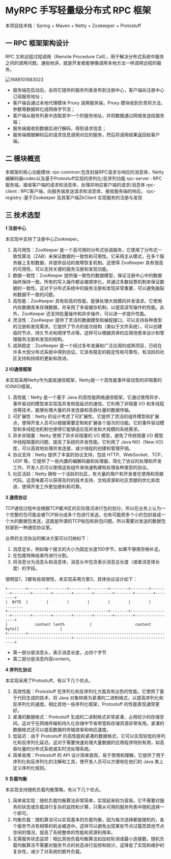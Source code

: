 # MyRPC 手写轻量级分布式 RPC 框架
本项目技术栈：Spring + Maven + Netty + Zookeeper + Protostuff 

## 一 RPC 框架架构设计

RPC 又称远程过程调用（Remote Procedure Call），用于解决分布式系统中服务之间的调用问题。通俗地讲，就是开发者能够像调用本地方法一样调用远程的服务。

![1688101683023](readme.assets/1688101683023.png)

- 服务端在启动后，会将它提供的服务列表发布到注册中心，客户端向注册中心订阅服务地址；
- 客户端会通过本地代理模块 Proxy 调用服务端，Proxy 模块收到负责将方法、参数等数据转化成网络字节流；
- 客户端从服务列表中选取其中一个的服务地址，并将数据通过网络发送给服务端；
- 服务端接收到数据后进行解码，得到请求信息；
- 服务端根据解码后的请求信息调用对应的服务，然后将调用结果返回给客户端。

## 二 模块概览

本框架的核心功能模块:
rpc-common:包含封装RPC请求与响应的消息体，Netty编解码器codec以及基于Protostuff实现的序列化/反序列功能
rpc-server : RPC服务端，接收客户端的请求和消息体，处理并响应客户端的请求/消息体
rpc-client : RPC客户端，向服务端发送请求和消息体，接收服务端的响应。
rpc-registry :基于Zookeeper 及其客户端ZkClient 实现服务的注册与发现

## 三 技术选型

**1 注册中心**

本实现中支持了注册中心Zookeeper。

1. 高可用性：ZooKeeper 是一个高可用的分布式协调服务，它使用了分布式一致性算法（ZAB）来保证数据的一致性和可用性。它采用主从模式，在多个服务器上复制数据，并提供自动的故障恢复机制。这使得 ZooKeeper 具有很高的可用性，可以支持关键的服务注册和发现功能。
2. 数据一致性：ZooKeeper 提供强一致性的数据模型，保证注册中心中的数据始终保持一致。所有的写入操作都会被顺序化，并通过多数投票机制来保证数据的一致性。这对于分布式系统中的服务注册和发现非常重要，可以避免脑裂和数据不一致的问题。
3. 高性能：ZooKeeper 具有较高的性能，能够处理大规模的并发请求。它使用内存数据库来存储数据，并采用了多级缓存机制，以提高读写操作的性能。此外，ZooKeeper 还支持批量操作和异步操作，可以进一步提升性能。
4. 灵活性：ZooKeeper 提供了灵活的数据模型和编程接口，可以支持各种类型的注册和发现需求。它提供了节点的层次结构（类似于文件系统），可以创建临时节点、持久节点和顺序节点等。这样可以根据具体的应用场景来设计和管理服务注册和发现的结构。
5. 成熟稳定：ZooKeeper 是一个经过多年发展和广泛应用的成熟项目，已经在许多大型分布式系统中得到验证。它具有稳定的稳定性和可靠性，有活跃的社区支持和持续的更新和改进。

**2 IO通信框架**

本实现采用Netty作为底层通信框架，Netty是一个高性能事件驱动型的非阻塞的IO(NIO)框架。

1. 高性能：Netty 是一个基于 Java 的高性能网络通信框架，它通过使用异步、事件驱动的模型来实现高并发和低延迟的通信。它利用了非阻塞 I/O 和多线程池等技术，能够处理大量的并发连接和高吞吐量的数据传输。
2. 可扩展性：Netty 的设计考虑了可扩展性，它提供了灵活的组件模型和扩展点，使得开发人员可以根据需要定制和扩展各个层次的功能。它的事件驱动模型和多线程池机制也使得它能够适应高并发和大规模的系统需求。
3. 异步非阻塞：Netty 使用了异步非阻塞的 I/O 模型，避免了传统阻塞 I/O 模型中线程阻塞的问题，提高了系统的并发性能。它利用了 Java NIO（New I/O）库，可以高效地处理并发连接，减少线程的创建和管理开销。
4. 协议支持：Netty 提供了丰富的协议支持，包括 HTTP、WebSocket、TCP、UDP 等。它提供了一些内置的编解码器和处理器，简化了协议的处理和开发工作。开发人员可以使用这些组件来快速构建和处理各种类型的协议。
5. 社区活跃：Netty 拥有一个活跃的社区，有大量的用户和开发者在使用和贡献代码。这意味着可以获得及时的技术支持、文档资源和社区贡献的优化和改进，使得开发工作更加便利和可靠。

**3 通信协议**

TCP通信过程中会根据TCP缓冲区的实际情况进行包的划分，所以在业务上认为一个完整的包可能会被TCP拆分成多个包进行发送，也有可能把多个小的包封装成一个大的数据包发送，这就是所谓的TCP粘包和拆包问题。所以需要对发送的数据包封装到一种通信协议里。

业界的主流协议的解决方案可以归纳如下：

1. 消息定长，例如每个报文的大小为固定长度100字节，如果不够用空格补足。
2. 在包尾特殊结束符进行分割。
3. 将消息分为消息头和消息体，消息头中包含表示消息总长度（或者消息体长度）的字段。

很明显1，2都有些局限性，本实现采用方案3，具体协议设计如下：

```text
+--------+--------+--------+--------+--------+--------+--------+--------+--------+--------+--------+--------+--------+--------+--------+--------+ 
|  BYTE  |        |        |        |        |        |        |             ........ 
+--------------------------------------------+--------+-----------------+--------+--------+--------+--------+--------+--------+-----------------+ 
|            content lenth           |                   content byte[]                  |
+--------+-----------------------------------------------------------------------------------------+--------------------------------------------+
```

- 第一部分是消息头，表示消息长度，占四个字节
- 第二部分是消息内容content。

**4 序列化协议**

本实现采用了Protostuff，有以下几个优点。

1. 高效性能：Protostuff 在序列化和反序列化方面具有出色的性能。它使用了基于代码生成的技术，将 Java 对象转换为紧凑的二进制格式，以提高序列化和反序列化的速度。相比其他一些序列化框架，Protostuff 的性能表现通常更好。
2. 紧凑的数据格式：Protostuff 生成的二进制格式非常紧凑，占用较少的存储空间。这对于在网络传输和持久化存储中节省带宽和存储资源非常有用。紧凑的数据格式还可以提高数据的传输效率和响应速度。
3. 低延迟：由于 Protostuff 的高性能和紧凑的数据格式，它可以实现较低的序列化和反序列化延迟。这对于需要快速处理大量数据的应用程序特别有用，如高吞吐量的分布式系统或实时流处理系统。
4. 简单易用：Protostuff 的 API 设计简单直观，易于使用和理解。它提供了用于序列化和反序列化的注解和工具，使开发人员可以方便地在他们的 Java 类上定义序列化规则。

**5 负载均衡**

本实现支持随机负载均衡策略，有以下几个优点。

1. 简单易实现：随机负载均衡算法非常简单，实现起来较为容易。它不需要对服务的状态或负载进行复杂的监控和计算，只需从可用的服务列表中随机选择一个即可。
2. 均衡负载：随机算法可以实现基本的负载均衡，因为每次选择都是随机的，各个服务节点有相等的机会被选中。这样可以避免出现某些节点过载而其他节点空闲的情况，提高了系统整体的性能和资源利用率。
3. 无需服务状态监控：相比其他负载均衡算法如加权轮询或最小连接数，随机负载均衡算法不需要对服务节点的状态进行监控和统计。这降低了实现和维护的复杂性，减少了对系统的额外负载。
